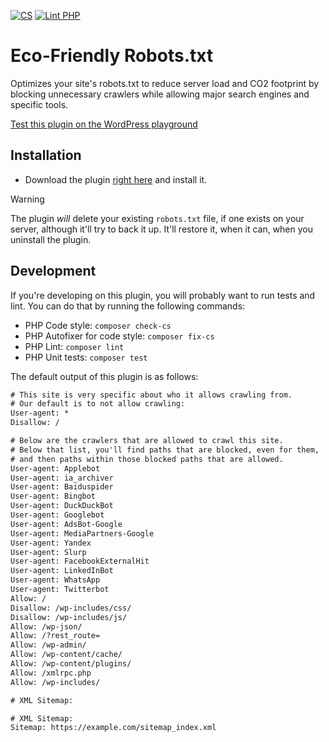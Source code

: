 [![CS](https://github.com/jdevalk/fewer-tags-pro/actions/workflows/cs.yml/badge.svg)](https://github.com/jdevalk/fewer-tags-pro/actions/workflows/cs.yml)
[![Lint PHP](https://github.com/Emilia-Capital/fewer-tags-pro/actions/workflows/lint-php.yml/badge.svg)](https://github.com/Emilia-Capital/fewer-tags-pro/actions/workflows/lint-php.yml)

# Eco-Friendly Robots.txt
Optimizes your site's robots.txt to reduce server load and CO2 footprint by blocking unnecessary crawlers while allowing major search engines and specific tools.

[Test this plugin on the WordPress playground](https://playground.wordpress.net/#%7B%22landingPage%22:%22/?robots=1%22,%22features%22:%7B%22networking%22:true%7D,%22steps%22:%5B%7B%22step%22:%22defineWpConfigConsts%22,%22consts%22:%7B%22IS_PLAYGROUND_PREVIEW%22:true%7D%7D,%7B%22step%22:%22login%22,%22username%22:%22admin%22,%22password%22:%22password%22%7D,%7B%22step%22:%22installPlugin%22,%22pluginZipFile%22:%7B%22resource%22:%22url%22,%22url%22:%22https://bypass-cors.altha.workers.dev/https://github.com/Emilia-Capital/eco-friendly-robots-txt/archive/refs/heads/main.zip%22%7D,%22options%22:%7B%22activate%22:true%7D%7D%5D%7D)

## Installation

* Download the plugin [right here](https://github.com/Emilia-Capital/eco-friendly-robots-txt/archive/refs/heads/main.zip) and install it.

> [!WARNING]  
> The plugin _will_ delete your existing `robots.txt` file, if one exists on your server, although it'll try to back it up. It'll restore it, when it can, when you uninstall the plugin.

## Development

If you're developing on this plugin, you will probably want to run tests and lint. You can do that by running the following commands:

* PHP Code style: `composer check-cs`
* PHP Autofixer for code style: `composer fix-cs`
* PHP Lint: `composer lint`
* PHP Unit tests: `composer test`

The default output of this plugin is as follows:

```txt
# This site is very specific about who it allows crawling from.
# Our default is to not allow crawling:
User-agent: *
Disallow: /

# Below are the crawlers that are allowed to crawl this site.
# Below that list, you'll find paths that are blocked, even for them,
# and then paths within those blocked paths that are allowed.
User-agent: Applebot
User-agent: ia_archiver
User-agent: Baiduspider
User-agent: Bingbot
User-agent: DuckDuckBot
User-agent: Googlebot
User-agent: AdsBot-Google
User-agent: MediaPartners-Google
User-agent: Yandex
User-agent: Slurp
User-agent: FacebookExternalHit
User-agent: LinkedInBot
User-agent: WhatsApp
User-agent: Twitterbot
Allow: /
Disallow: /wp-includes/css/
Disallow: /wp-includes/js/
Allow: /wp-json/
Allow: /?rest_route=
Allow: /wp-admin/
Allow: /wp-content/cache/
Allow: /wp-content/plugins/
Allow: /xmlrpc.php
Allow: /wp-includes/

# XML Sitemap:

# XML Sitemap:
Sitemap: https://example.com/sitemap_index.xml
```
